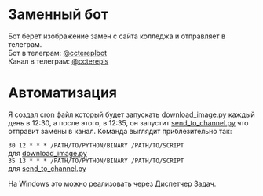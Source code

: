 # Заменный бот
Бот берет изображение замен с сайта колледжа и отправляет в телеграм. <br />
Бот в телеграм: [@cctereplbot](https://t.me/cctereplbot) <br />
Канал в телеграм: [@ccterepls](https://t.me/ccterepls)

# Автоматизация
Я создал [cron](https://crontab.guru/crontab.5.html) файл который будет запускать [download_image.py](https://github.com/kagarlytskiy/cctereplbot/blob/main/download_image.py) каждый день в 12:30, а после этого, в 12:35, он запустит [send_to_channel.py](https://github.com/kagarlytskiy/cctereplbot/blob/main/send_to_channel.py) что отправит замены в канал. Команда выглядит приблезительно так: <br /> 

`30 12 * * * /PATH/TO/PYTHON/BINARY /PATH/TO/SCRIPT` <br />
для [download_image.py](https://github.com/kagarlytskiy/cctereplbot/blob/main/download_image.py) <br /> 
`35 13 * * * /PATH/TO/PYTHON/BINARY /PATH/TO/SCRIPT` <br />
для [send_to_channel.py](https://github.com/kagarlytskiy/cctereplbot/blob/main/send_to_channel.py) <br />


На Windows это можно реализовать через Диспетчер Задач.
